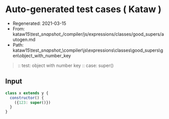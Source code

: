 # Auto-generated test cases ( Kataw )
- Regenerated: 2021-03-15
- From: kataw15\test\__snapshot__/compiler/js/expressions/classes/good_supers/autogen.md
- Path: kataw15\test\__snapshot__\compiler\js\expressions\classes\good_supers\gen\object_with_number_key
> :: test: object with number key
> :: case: super()
## Input

`````js
class x extends y {
  constructor() {
    ({123: super()})
  }
}
`````
